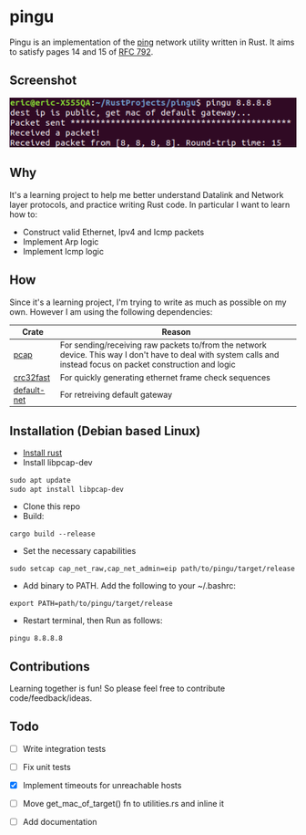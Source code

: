 # pingu
Pingu is an implementation of the [ ping](https://en.wikipedia.org/wiki/Ping_(networking_utility)) network utility written in Rust. It aims to satisfy pages 14 and 15 of [RFC 792](https://datatracker.ietf.org/doc/html/rfc792).

## Screenshot
![Screenshot](docs/images/pingu_screenshot.png)

## Why
It's a learning project to help me better understand Datalink and Network layer protocols, and practice writing Rust code. In particular I want to learn how to:

* Construct valid Ethernet, Ipv4 and Icmp packets
* Implement Arp logic
* Implement Icmp logic

## How
Since it's a learning project, I'm trying to write as much as possible on my own. However I am using the following dependencies:

| Crate | Reason |
| ------|--------|
| [pcap](https://github.com/rust-pcap/pcap) | For sending/receiving raw packets to/from the network device. This way I don't have to deal with system calls and instead focus on packet construction and logic |
| [crc32fast](https://github.com/srijs/rust-crc32fast) | For quickly generating ethernet frame check sequences |
| [default-net](https://github.com/shellrow/default-net) | For retreiving default gateway |

## Installation (Debian based Linux)
* [Install rust](https://doc.rust-lang.org/book/ch01-01-installation.html)
* Install libpcap-dev
```
sudo apt update
sudo apt install libpcap-dev
```
* Clone this repo
* Build:
```
cargo build --release
```
* Set the necessary capabilities
```
sudo setcap cap_net_raw,cap_net_admin=eip path/to/pingu/target/release
```
* Add binary to PATH. Add the following to your ~/.bashrc:
```
export PATH=path/to/pingu/target/release

```
* Restart terminal, then Run as follows:
```
pingu 8.8.8.8
```

## Contributions
Learning together is fun! So please feel free to contribute code/feedback/ideas.

## Todo

* [ ] Write integration tests
* [ ] Fix unit tests
* [x] Implement timeouts for unreachable hosts
* [ ] Move get_mac_of_target() fn to utilities.rs and inline it
* [ ] Add documentation


